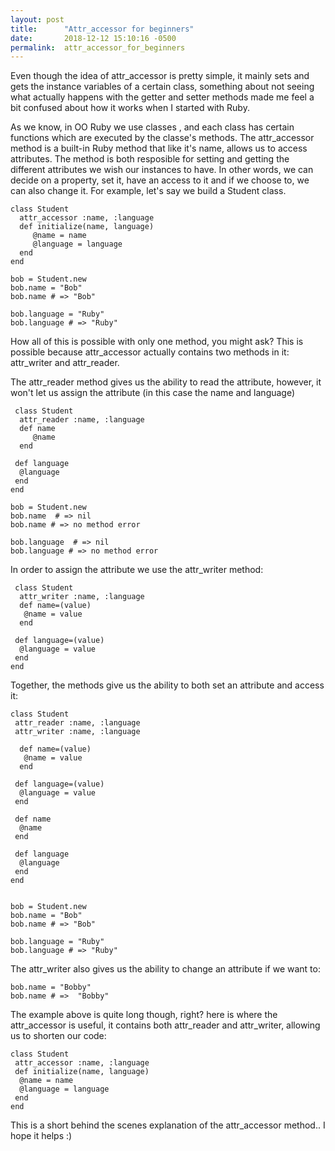 ```yaml
---
layout: post
title:      "Attr_accessor for beginners"
date:       2018-12-12 15:10:16 -0500
permalink:  attr_accessor_for_beginners
---
```


Even though the idea of attr_accessor is pretty simple, it mainly sets and gets the instance variables of a certain class, something about not seeing what actually happens with the getter and setter methods made me feel a bit confused about how it works when I started with Ruby. 

As we know, in OO Ruby we use classes , and each class has certain functions which are executed by the classe's methods. 
The attr_accessor method is a built-in Ruby method that like it's name, allows us to access attributes. The method is  both resposible for setting and getting the different attributes we wish our instances to have. In other words, we can decide on a property, set it, have an access to it and if we choose to, we can also change it. 
For example,
let's say we build a Student class. 
```
class Student
  attr_accessor :name, :language
  def initialize(name, language)
	 @name = name
	 @language = language
  end
end

bob = Student.new
bob.name = "Bob"
bob.name # => "Bob"

bob.language = "Ruby"
bob.language # => "Ruby"
```
How all of this is possible with only one method, you might ask?
This is possible because attr_accessor  actually contains two methods in it: 
attr_writer and attr_reader. 

The attr_reader method gives us the ability to read the attribute, however, it won't let us assign the attribute (in this case the name and language)

```
 class Student
  attr_reader :name, :language
  def name
	 @name 
  end

 def language
  @language 
 end
end

bob = Student.new
bob.name  # => nil
bob.name # => no method error

bob.language  # => nil
bob.language # => no method error
```

In order to assign the attribute we use the attr_writer method:

```
 class Student
  attr_writer :name, :language
  def name=(value)
   @name = value
  end

 def language=(value)
  @language = value
 end
end
```


Together, the methods give us the ability to both set an attribute and access it:

```
class Student
 attr_reader :name, :language
 attr_writer :name, :language
	
  def name=(value)
   @name = value
  end

 def language=(value)
  @language = value
 end
 
 def name
  @name 
 end

 def language
  @language 
 end
end


bob = Student.new
bob.name = "Bob"
bob.name # => "Bob"

bob.language = "Ruby"
bob.language # => "Ruby"
```

The attr_writer also gives us the ability to change an attribute if we want to: 

```
bob.name = "Bobby"
bob.name # =>  "Bobby"
```

The example above is quite long though, right? 
here is where the attr_accessor is useful, it contains both attr_reader and attr_writer, allowing us to shorten our code: 

```
class Student
 attr_accessor :name, :language
 def initialize(name, language)
  @name = name
  @language = language
 end
end
```

This is a short behind the scenes explanation of the attr_accessor method.. 
I hope it helps :)




